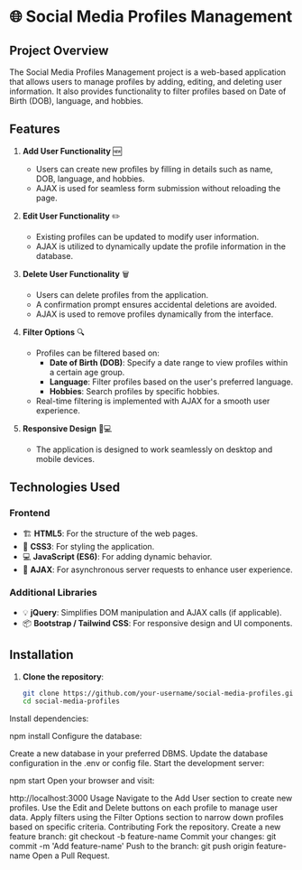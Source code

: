 # 🌐 Social Media Profiles Management

## Project Overview
The Social Media Profiles Management project is a web-based application that allows users to manage profiles by adding, editing, and deleting user information. It also provides functionality to filter profiles based on Date of Birth (DOB), language, and hobbies.

## Features

1. **Add User Functionality** 🆕
   - Users can create new profiles by filling in details such as name, DOB, language, and hobbies.
   - AJAX is used for seamless form submission without reloading the page.

2. **Edit User Functionality** ✏️
   - Existing profiles can be updated to modify user information.
   - AJAX is utilized to dynamically update the profile information in the database.

3. **Delete User Functionality** 🗑️
   - Users can delete profiles from the application.
   - A confirmation prompt ensures accidental deletions are avoided.
   - AJAX is used to remove profiles dynamically from the interface.

4. **Filter Options** 🔍
   - Profiles can be filtered based on:
     - **Date of Birth (DOB)**: Specify a date range to view profiles within a certain age group.
     - **Language**: Filter profiles based on the user's preferred language.
     - **Hobbies**: Search profiles by specific hobbies.
   - Real-time filtering is implemented with AJAX for a smooth user experience.

5. **Responsive Design** 📱💻
   - The application is designed to work seamlessly on desktop and mobile devices.

## Technologies Used

### Frontend
- 🏗️ **HTML5**: For the structure of the web pages.
- 🎨 **CSS3**: For styling the application.
- 💻 **JavaScript (ES6)**: For adding dynamic behavior.
- 🔄 **AJAX**: For asynchronous server requests to enhance user experience.

### Additional Libraries
- 💡 **jQuery**: Simplifies DOM manipulation and AJAX calls (if applicable).
- 📦 **Bootstrap / Tailwind CSS**: For responsive design and UI components.

## Installation

1. **Clone the repository**:
   ```bash
   git clone https://github.com/your-username/social-media-profiles.git
   cd social-media-profiles
Install dependencies:

npm install
Configure the database:

Create a new database in your preferred DBMS.
Update the database configuration in the .env or config file.
Start the development server:

npm start
Open your browser and visit:

http://localhost:3000
Usage
Navigate to the Add User section to create new profiles.
Use the Edit and Delete buttons on each profile to manage user data.
Apply filters using the Filter Options section to narrow down profiles based on specific criteria.
Contributing
Fork the repository.
Create a new feature branch:
git checkout -b feature-name
Commit your changes:
git commit -m 'Add feature-name'
Push to the branch:
git push origin feature-name
Open a Pull Request.




